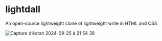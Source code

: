 # lightdall
An open-source lightweight clone of lightweight write in HTML and CSS 


![Capture d’écran 2024-09-25 à 21 54 38](https://github.com/user-attachments/assets/5928ca49-17c0-48d7-9783-7db3b78a1f46)
